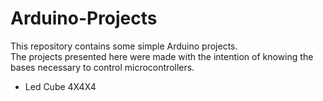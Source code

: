 # Arduino-Projects

This repository contains some simple Arduino projects.<br />
The projects presented here were made with the intention of knowing the bases necessary to control microcontrollers.

* Led Cube 4X4X4
